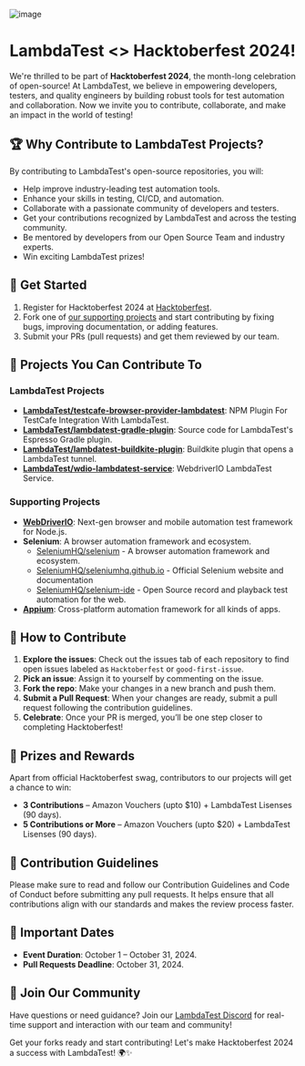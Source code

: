 ![image](https://github.com/user-attachments/assets/10e576e8-4c5a-4a04-a670-893174b4a38d)

# LambdaTest <> Hacktoberfest 2024!


We're thrilled to be part of **Hacktoberfest 2024**, the month-long celebration of open-source! At LambdaTest, we believe in empowering developers, testers, and quality engineers by building robust tools for test automation and collaboration. Now we invite you to contribute, collaborate, and make an impact in the world of testing!

## 🏆 Why Contribute to LambdaTest Projects?
By contributing to LambdaTest's open-source repositories, you will:
- Help improve industry-leading test automation tools.
- Enhance your skills in testing, CI/CD, and automation.
- Collaborate with a passionate community of developers and testers.
- Get your contributions recognized by LambdaTest and across the testing community.
- Be mentored by developers from our Open Source Team and industry experts.
- Win exciting LambdaTest prizes!

## 🌟 Get Started
1. Register for Hacktoberfest 2024 at [Hacktoberfest](https://hacktoberfest.com).
2. Fork one of [our supporting projects](https://github.com/LambdaTest/lambdatest-hacktoberfest-2024?tab=readme-ov-file#-projects-you-can-contribute-to) and start contributing by fixing bugs, improving documentation, or adding features.
3. Submit your PRs (pull requests) and get them reviewed by our team.

## 📂 Projects You Can Contribute To
### LambdaTest Projects
- **[LambdaTest/testcafe-browser-provider-lambdatest](https://github.com/LambdaTest/testcafe-browser-provider-lambdatest)**: NPM Plugin For TestCafe Integration With LambdaTest.
- **[LambdaTest/lambdatest-gradle-plugin](https://github.com/LambdaTest/lambdatest-gradle-plugin)**: Source code for LambdaTest's Espresso Gradle plugin.
- **[LambdaTest/lambdatest-buildkite-plugin](https://github.com/LambdaTest/lambdatest-buildkite-plugin)**: Buildkite plugin that opens a LambdaTest tunnel.
- **[LambdaTest/wdio-lambdatest-service](https://github.com/LambdaTest/wdio-lambdatest-service)**: WebdriverIO LambdaTest Service.

### Supporting Projects
- **[WebDriverIO](https://github.com/webdriverio/webdriverio)**: Next-gen browser and mobile automation test framework for Node.js.
- **Selenium**: A browser automation framework and ecosystem.
  - [SeleniumHQ/selenium](https://github.com/SeleniumHQ/selenium) - A browser automation framework and ecosystem.
  - [SeleniumHQ/seleniumhq.github.io](https://github.com/SeleniumHQ/seleniumhq.github.io) - Official Selenium website and documentation
  - [SeleniumHQ/selenium-ide](https://github.com/SeleniumHQ/selenium-ide) - Open Source record and playback test automation for the web.
- **[Appium](https://github.com/appium/appium)**: Cross-platform automation framework for all kinds of apps.

## 🤝 How to Contribute
1. **Explore the issues**: Check out the issues tab of each repository to find open issues labeled as `Hacktoberfest` or `good-first-issue`.
2. **Pick an issue**: Assign it to yourself by commenting on the issue.
3. **Fork the repo**: Make your changes in a new branch and push them.
4. **Submit a Pull Request**: When your changes are ready, submit a pull request following the contribution guidelines.
5. **Celebrate**: Once your PR is merged, you’ll be one step closer to completing Hacktoberfest!

## 🎁 Prizes and Rewards
Apart from official Hacktoberfest swag, contributors to our projects will get a chance to win:
- **3 Contributions** – Amazon Vouchers (upto $10) + LambdaTest Lisenses (90 days).
- **5 Contributions or More** – Amazon Vouchers (upto $20) + LambdaTest Lisenses (90 days).

## 📑 Contribution Guidelines
Please make sure to read and follow our Contribution Guidelines and Code of Conduct before submitting any pull requests. It helps ensure that all contributions align with our standards and makes the review process faster.

## 📅 Important Dates
- **Event Duration**: October 1 – October 31, 2024.
- **Pull Requests Deadline**: October 31, 2024.

## 💬 Join Our Community
Have questions or need guidance? Join our [LambdaTest Discord](https://discord.gg/Q5SnqxqV) for real-time support and interaction with our team and community!

Get your forks ready and start contributing! Let's make Hacktoberfest 2024 a success with LambdaTest! 🌍✨

